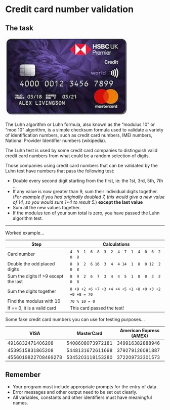 # Credit card number validation

## The task

![](assets/luhn.jpg)

The Luhn algorithm or Luhn formula, also known as the “modulus 10” or “mod 10” algorithm, is a simple checksum formula used to validate a variety of identification numbers, such as credit card numbers, IMEI numbers, National Provider Identifier numbers (wikipedia).

The Luhn test is used by some credit card companies to distinguish valid credit card numbers from what could be a random selection of digits.

Those companies using credit card numbers that can be validated by the Luhn test have numbers that pass the following test:

* Double every second digit starting from the first, ie: the 1st, 3rd, 5th, 7th ... 
* If any value is now greater than 9, sum their individual digits together. (*For example if you had originally doubled 7, this would give a new value of 14, so you would sum 1+4 to result 5.*) **except the last value**
* Sum all the new values together.
* If the modulus ten of your sum total is zero, you have passed the Luhn algorithm test.

---

Worked example...

| Step                                  | Calculations |
| ------------------------------------- | ------------ | 
| Card number                           | `4  9  1  6  8  3  2  4  7  1  4  0  6  2  0  8` |
| Double the odd placed digits          | `8  9  2  6 16  3  4  4 14  1  8  0 12  2  0  8` |
| Sum the digits if >9 except the last  | `8  9  2  6  7  3  4  4  5  1  8  0  3  2  0  8` |
| Sum the digits together               | `8 +9 +2 +6 +7 +3 +4 +4 +5 +1 +8 +0 +3 +2 +0 +8 = 70` |
| Find the modulus with 10              | `70 % 10 = 0`                                    |
| If == 0, it is a valid card           | This card passed the test!                       |

Some fake credit card numbers you can use for testing purposes...

| VISA | MasterCard | American Express (AMEX) |
| ---- | ---------- | ----------------------- |
| 4916832471406208    |  5408608073972181 | 349916382888946 |
| 4539515831865208      |  5448131672611698 | 379279126081887 |
| 4556019822708469278   |  5345203118153280 | 372209733301573 |

## Remember

* Your program must include appropriate prompts for the entry of data.
* Error messages and other output need to be set out clearly.
* All variables, constants and other identifiers must have meaningful names.



